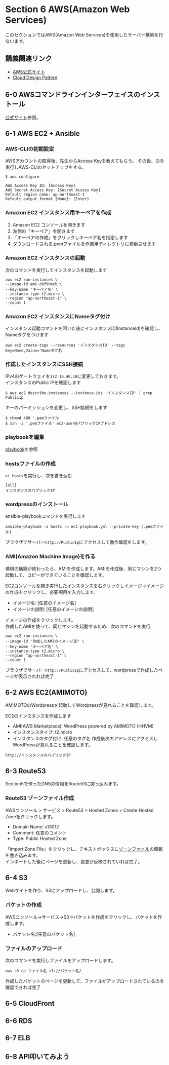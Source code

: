 # Section 6 AWS(Amazon Web Services)

このセクションではAWS(Amazon Web Services)を使用したサーバー構築を行ないます。

## 講義関連リンク

* [AWS公式サイト](http://aws.amazon.com/jp/)
* [Cloud Design Pattern](http://aws.clouddesignpattern.org/index.php/%E3%83%A1%E3%82%A4%E3%83%B3%E3%83%9A%E3%83%BC%E3%82%B8)

## 6-0 AWSコマンドラインインターフェイスのインストール

[公式サイト](http://aws.amazon.com/jp/cli/)参照。

## 6-1	AWS EC2 + Ansible

### AWS-CLIの初期設定
AWSアカウントの取得後、先生からAccess Keyを教えてもらう。
その後、次を実行しAWS-CLIのセットアップをする。
```console
$ aws configure

AWS Access Key ID: [Access Key]
AWS Secret Access Key: [Secret Access Key]
Default region name: ap-northeast-1
Default output format [None]: [Enter]
```

### Amazon EC2 インスタンス用キーペアを作成
1. Amazon EC2 コンソールを開きます
2. 左側の「キーペア」を開きます
3. 「キーペアの作成」をクリックしキーペア名を指定します
4. ダウンロードされる.pemファイルを作業用ディレクトリに移動させます

### Amazon EC2 インスタンスの起動
次のコマンドを実行してインスタンスを起動します
```
aws ec2 run-instances \  
--image-id ami-cbf90ecb \
--key-name 'キーペア名' \
--instance-type t2.micro \
--region "ap-northeast-1" \
--count 1
```

### Amazon EC2 インスタンスにNameタグ付け
インスタンス起動コマンドを叩いた後にインスタンスID(InstanceId)を確認し、Nameタグをつけます
```
aws ec2 create-tags --resources 'インスタンスID' --tags Key=Name,Value='Nameタグ名'
```

### 作成したインスタンスにSSH接続
IPv4のゲートウェイを`172.16.40.10`に変更しておきます。   
インスタンスのPublic IPを確認します
```
$ aws ec2 describe-instances --instance-ids 'インスタンスID' | grep PublicIp
```
キーのパーミッションを変更し、SSH接続をします
```
$ chmod 400 '.pemファイル'
$ ssh -i '.pemファイル' ec2-user@パブリックIPアドレス
```

### playbookを編集
[playbook](Section6/playbook.yml)を参照

### hostsファイルの作成
`vi hosts`を実行し、次を書き込む
```
[all]
インスタンスのパブリックIP
```

### wordpressのインストール
ansible-playbookコマンドを実行します
```
ansible-playbook -i hosts -u ec2 playbook.yml --private-key [.pemファイル]
```
ブラウザでサーバー`http://PublicIp`にアクセスして動作確認をします。

### AMI(Amazon Machine Image)を作る
環境の構築が終わったら、AMIを作成します。AMIを作成後、同じマシンを2つ起動して、コピーができていることを確認します。

EC2コンソールを開き実行したインスタンスを右クリックしイメージ→イメージの作成をクリックし、必要項目を入力します。

 * イメージ名: [任意のイメージ名]
 * イメージの説明: [任意のイメージの説明] 

イメージの作成をクリックします。   
作成したAMIを使って、同じマシンを起動するため、次のコマンドを実行
```
aws ec2 run-instances \  
--image-id '作成したAMIのイメージID' \
--key-name 'キーペア名' \
--instance-type t2.micro \
--region "ap-northeast-1" \
--count 1
``` 

ブラウザでサーバー`http://PublicIp`にアクセスして、wordpressで作成したページが表示されれば完了

## 6-2 AWS EC2(AMIMOTO)
AMIMOTOのWordpressを起動してWordpressが見れることを確認します。

EC2のインスタンスを作成します
 * AMI(AWS Marketplace): WordPress powered by AMIMOTO (HHVM)
 * インスタンスタイプ: t2.micro
 * インスタンスのタグ付け: 任意のタグ名
作成後次のアドレスにアクセスしWordPressが見れることを確認します。
```
http://インスタンスのパブリックIP
```

## 6-3 Route53
Section5で作ったDNSの情報をRoute53に突っ込みます。

### Route53 ゾーンファイル作成
AWSコンソール > サービス > Route53 > Hosted Zones > Create Hosted Zoneをクリックします。   
 * Domain Name: s13012
 * Comment: 任意のコメント
 * Type: Public Hosted Zone

「Import Zone File」をクリックし、テキストボックスに[ゾーンファイル](Section5/ansible/zone.s13012.com)の情報を書き込みます。   
インポートした後にページを更新し、変更が反映されていれば完了。


## 6-4 S3
Webサイトを作り、S3にアップロードし、公開します。

### バケットの作成
AWSコンソール→サービス→S3→パケットを作成をクリックし、バケットを作成します。
 * バケット名:[任意のバケット名]

### ファイルのアップロード 
次のコマンドを実行しファイルをアップロードします。 
```
aws s3 cp ファイル名 s3://バケット名/ 
``` 
作成したバケットのページを更新して、ファイルがアップロードされているのを確認できれば完了 

## 6-5 CloudFront 

## 6-6 RDS

## 6-7 ELB

## 6-8 API叩いてみよう
